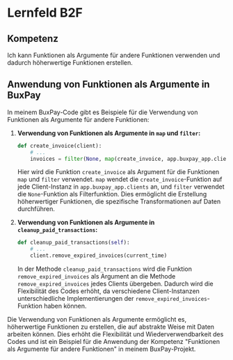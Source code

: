 # Lernfeld B2F

## Kompetenz
Ich kann Funktionen als Argumente für andere Funktionen verwenden und dadurch höherwertige Funktionen erstellen.

## Anwendung von Funktionen als Argumente in BuxPay

In meinem BuxPay-Code gibt es Beispiele für die Verwendung von Funktionen als Argumente für andere Funktionen:

1. **Verwendung von Funktionen als Argumente in `map` und `filter`:**

   ```python
   def create_invoice(client):
       # ...
       invoices = filter(None, map(create_invoice, app.buxpay_app.clients))
   ```

   Hier wird die Funktion `create_invoice` als Argument für die Funktionen `map` und `filter` verwendet. `map` wendet die `create_invoice`-Funktion auf jede Client-Instanz in `app.buxpay_app.clients` an, und `filter` verwendet die `None`-Funktion als Filterfunktion. Dies ermöglicht die Erstellung höherwertiger Funktionen, die spezifische Transformationen auf Daten durchführen.

2. **Verwendung von Funktionen als Argumente in `cleanup_paid_transactions`:**

   ```python
   def cleanup_paid_transactions(self):
       # ...
       client.remove_expired_invoices(current_time)
   ```

   In der Methode `cleanup_paid_transactions` wird die Funktion `remove_expired_invoices` als Argument an die Methode `remove_expired_invoices` jedes Clients übergeben. Dadurch wird die Flexibilität des Codes erhöht, da verschiedene Client-Instanzen unterschiedliche Implementierungen der `remove_expired_invoices`-Funktion haben können.

Die Verwendung von Funktionen als Argumente ermöglicht es, höherwertige Funktionen zu erstellen, die auf abstrakte Weise mit Daten arbeiten können. Dies erhöht die Flexibilität und Wiederverwendbarkeit des Codes und ist ein Beispiel für die Anwendung der Kompetenz "Funktionen als Argumente für andere Funktionen" in meinem BuxPay-Projekt.